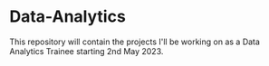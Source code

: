 # Data-Analytics
This repository will contain the projects I'll be working on as a Data Analytics Trainee starting 2nd May 2023.



